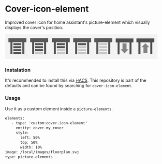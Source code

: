 # Cover-icon-element

Improved cover icon for home assistant's picture-element which visually displays the cover's position.

![element-states](https://github.com/queimadus/cover-icon-element/blob/main/cover-icon-element.jpg)

### Instalation
It's recommended to install this via [HACS](https://github.com/custom-components/hacs).
This repository is part of the defaults and can be found by searching for `cover-icon-element`.

### Usage

Use it as a custom element inside a `picture-elements`.
```
elements:
   - type: 'custom:cover-icon-element'
     entity: cover.my_cover
     style:
       left: 50%
       top: 50%
       width: 10%
image: /local/images/floorplan.svg
type: picture-elements
```
